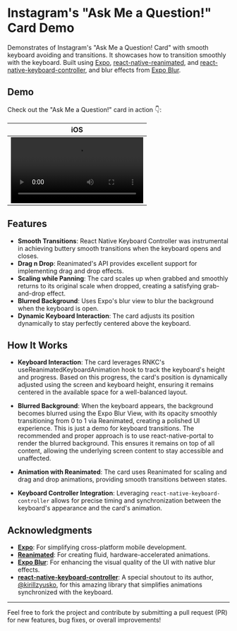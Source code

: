 # Instagram's "Ask Me a Question!" Card Demo

Demonstrates of Instagram's "Ask Me a Question! Card" with smooth keyboard avoiding and transitions. It showcases how to transition smoothly with the keyboard. Built using [Expo](https://expo.dev/), [react-native-reanimated](https://docs.swmansion.com/react-native-reanimated/), and [react-native-keyboard-controller](https://github.com/kirillzyusko/react-native-keyboard-controller), and blur effects from [Expo Blur](https://docs.expo.dev/versions/latest/sdk/blur-view/).

## Demo

Check out the "Ask Me a Question!" card in action 👇:

| iOS                                                                                                                        |
|--------------------------------------------------------------------------------------------------------------------------------|
| <video src="https://github.com/user-attachments/assets/f3d7a982-4f19-4185-8baf-c8265902cee7" /> |

## Features

- **Smooth Transitions**: React Native Keyboard Controller was instrumental in achieving buttery smooth transitions when the keyboard opens and closes.
- **Drag n Drop**: Reanimated's API provides excellent support for implementing drag and drop effects.
- **Scaling while Panning**: The card scales up when grabbed and smoothly returns to its original scale when dropped, creating a satisfying grab-and-drop effect.
- **Blurred Background**: Uses Expo's blur view to blur the background when the keyboard is open.
- **Dynamic Keyboard Interaction**: The card adjusts its position dynamically to stay perfectly centered above the keyboard.

## How It Works

- **Keyboard Interaction**: The card leverages RNKC's useReanimatedKeyboardAnimation hook to track the keyboard's height and progress. Based on this progress, the card's position is dynamically adjusted using the screen and keyboard height, ensuring it remains centered in the available space for a well-balanced layout.
  
- **Blurred Background**: When the keyboard appears, the background becomes blurred using the Expo Blur View, with its opacity smoothly transitioning from 0 to 1 via Reanimated, creating a polished UI experience. This is just a demo for keyboard transitions. The recommended and proper approach is to use react-native-portal to render the blurred background. This ensures it remains on top of all content, allowing the underlying screen content to stay accessible and unaffected.

- **Animation with Reanimated**: The card uses Reanimated for scaling and drag and drop animations, providing smooth transitions between states.

- **Keyboard Controller Integration**: Leveraging `react-native-keyboard-controller` allows for precise timing and synchronization between the keyboard's appearance and the card's animation.

## Acknowledgments

- **[Expo](https://expo.dev/)**: For simplifying cross-platform mobile development.
- **[Reanimated](https://docs.swmansion.com/react-native-reanimated/)**: For creating fluid, hardware-accelerated animations.
- **[Expo Blur](https://docs.expo.dev/versions/latest/sdk/blur-view/)**: For enhancing the visual quality of the UI with native blur effects.
- **[react-native-keyboard-controller](https://github.com/kirillzyusko/react-native-keyboard-controller)**: A special shoutout to its author, [@kirillzyusko](https://github.com/kirillzyusko), for this amazing library that simplifies animations synchronized with the keyboard.

---

Feel free to fork the project and contribute by submitting a pull request (PR) for new features, bug fixes, or overall improvements!
